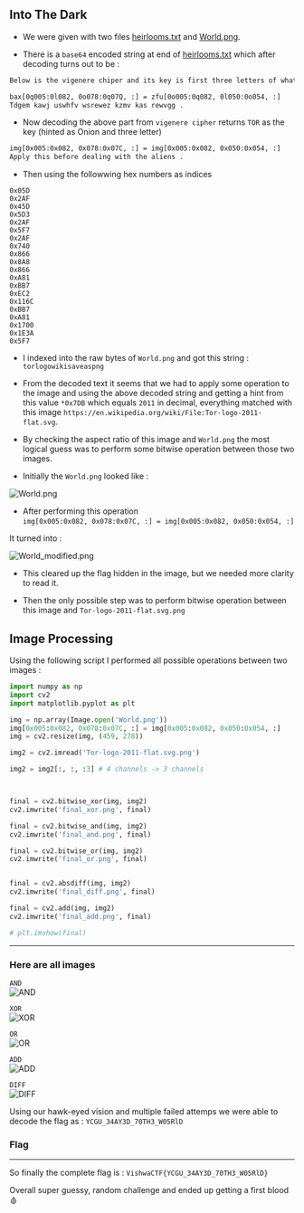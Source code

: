 ## Into The Dark 

* We were given with two files [heirlooms.txt](assets/heirlooms.txt) and [World.png](assets/World.png). 

* There is a `base64` encoded string at end of [heirlooms.txt](assets/heirlooms.txt) which after decoding turns out to be : 

```txt
Below is the vigenere chiper and its key is first three letters of whatever you find for dealing with aliens ...

bax[0q005:0l082, 0o078:0q07Q, :] = zfu[0o005:0q082, 0l050:0o054, :]
Tdgem kawj uswhfv wsrewez kzmv kas rewvgg .
```

* Now decoding the above part from `vigenere cipher` returns `TOR` as the key (hinted as Onion and three letter)

```txt
img[0x005:0x082, 0x078:0x07C, :] = img[0x005:0x082, 0x050:0x054, :]
Apply this before dealing with the aliens .
```

* Then using the followwing hex numbers as indices
```
0x05D
0x2AF
0x45D
0x5D3
0x2AF
0x5F7
0x2AF
0x740
0x866
0x8A8
0x866
0xA81
0xBB7
0xEC2
0x116C
0xBB7
0xA81
0x1700
0x1E3A
0x5F7
```

* I indexed into the raw bytes of `World.png` and got this string : `torlogowikisaveaspng` 

* From the decoded text it seems that we had to apply some operation to the image and using the above decoded string and getting a hint from this value `*0x7DB` which equals `2011` in decimal, everything matched with this image `https://en.wikipedia.org/wiki/File:Tor-logo-2011-flat.svg`. 

* By checking the aspect ratio of this image and `World.png` the most logical guess was to perform some bitwise operation between those two images. 

* Initially the `World.png` looked like :

![World.png](assets/World.png)

* After performing this operation   
`img[0x005:0x082, 0x078:0x07C, :] = img[0x005:0x082, 0x050:0x054, :]`   

It turned into : 

![World_modified.png](assets/World_modified.png)

* This cleared up the flag hidden in the image, but we needed more clarity to read it. 

* Then the only possible step was to perform bitwise operation between this image and `Tor-logo-2011-flat.svg.png` 

Image Processing
---


Using the following script I performed all possible operations between two images : 

```python
import numpy as np
import cv2
import matplotlib.pyplot as plt

img = np.array(Image.open('World.png'))
img[0x005:0x082, 0x078:0x07C, :] = img[0x005:0x082, 0x050:0x054, :]
img = cv2.resize(img, (459, 278))

img2 = cv2.imread('Tor-logo-2011-flat.svg.png')

img2 = img2[:, :, :3] # 4 channels -> 3 channels 



final = cv2.bitwise_xor(img, img2)
cv2.imwrite('final_xor.png', final)

final = cv2.bitwise_and(img, img2)
cv2.imwrite('final_and.png', final)

final = cv2.bitwise_or(img, img2)
cv2.imwrite('final_or.png', final)


final = cv2.absdiff(img, img2)
cv2.imwrite('final_diff.png', final)

final = cv2.add(img, img2)
cv2.imwrite('final_add.png', final)

# plt.imshow(final)
```
---

### Here are all images 

`AND`   
![AND](assets/final_and.png)



`XOR`   
![XOR](assets/final_xor.png)



`OR`   
![OR](assets/final_or.png)



`ADD`   
![ADD](assets/final_add.png)



`DIFF`    
![DIFF](assets/final_diff.png)   


Using our hawk-eyed vision and multiple failed attemps we were able to decode the flag as : `YCGU_34AY3D_70TH3_W05RlD`

### Flag
---

So finally the complete flag is : `VishwaCTF{YCGU_34AY3D_70TH3_W05RlD}` 

Overall super guessy, random challenge and ended up getting a first blood 🩸 




